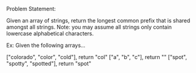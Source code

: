 Problem Statement:

Given an array of strings, return the longest common prefix that is shared amongst all strings.
Note: you may assume all strings only contain lowercase alphabetical characters.

Ex: Given the following arrays...

["colorado", "color", "cold"], return "col"
["a", "b", "c"], return ""
["spot", "spotty", "spotted"], return "spot"
